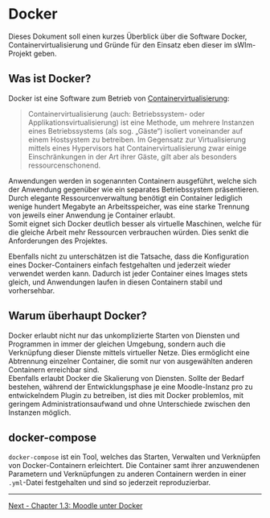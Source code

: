 # Docker

Dieses Dokument soll einen kurzes Überblick über die Software Docker, Containervirtualisierung und Gründe für den Einsatz eben dieser im sWIm-Projekt geben.

## Was ist Docker?

Docker ist eine Software zum Betrieb von [Containervirtualisierung](https://www.wikiwand.com/de/Containervirtualisierung):

> Containervirtualisierung (auch: Betriebssystem- oder Applikationsvirtualisierung) ist eine Methode, um mehrere Instanzen eines Betriebssystems (als sog. „Gäste“) isoliert voneinander auf einem Hostsystem zu betreiben. Im Gegensatz zur Virtualisierung mittels eines Hypervisors hat Containervirtualisierung zwar einige Einschränkungen in der Art ihrer Gäste, gilt aber als besonders ressourcenschonend.

Anwendungen werden in sogenannten Containern ausgeführt, welche sich der Anwendung gegenüber wie ein separates Betriebssystem präsentieren. Durch elegante Ressourcenverwaltung benötigt ein Container lediglich wenige hundert Megabyte an Arbeitsspeicher, was eine starke Trennung von jeweils einer Anwendung je Container erlaubt.  
Somit eignet sich Docker deutlich besser als virtuelle Maschinen, welche für die gleiche Arbeit mehr Ressourcen verbrauchen würden. Dies senkt die Anforderungen des Projektes.

Ebenfalls nicht zu unterschätzen ist die Tatsache, dass die Konfiguration eines Docker-Containers einfach festgehalten und jederzeit wieder verwendet werden kann. Dadurch ist jeder Container eines Images stets gleich, und Anwendungen laufen in diesen Containern stabil und vorhersehbar.

## Warum überhaupt Docker?

Docker erlaubt nicht nur das unkomplizierte Starten von Diensten und Programmen in immer der gleichen Umgebung, sondern auch die Verknüpfung dieser Dienste mittels virtueller Netze. Dies ermöglicht eine Abtrennung einzelner Container, die somit nur von ausgewählten anderen Containern erreichbar sind.  
Ebenfalls erlaubt Docker die Skalierung von Diensten. Sollte der Bedarf bestehen, während der Entwicklungsphase je eine Moodle-Instanz pro zu entwickelndem Plugin zu betreiben, ist dies mit Docker problemlos, mit geringem Administrationsaufwand und ohne Unterschiede zwischen den Instanzen möglich.

## docker-compose

`docker-compose` ist ein Tool, welches das Starten, Verwalten und Verknüpfen von Docker-Containern erleichtert. Die Container samt ihrer anzuwendenen Parametern und Verknüpfungen zu anderen Containern werden in einer `.yml`-Datei festgehalten und sind so jederzeit reproduzierbar.


*****************

[Next - Chapter 1.3: Moodle unter Docker](moodle-unter-docker.md)